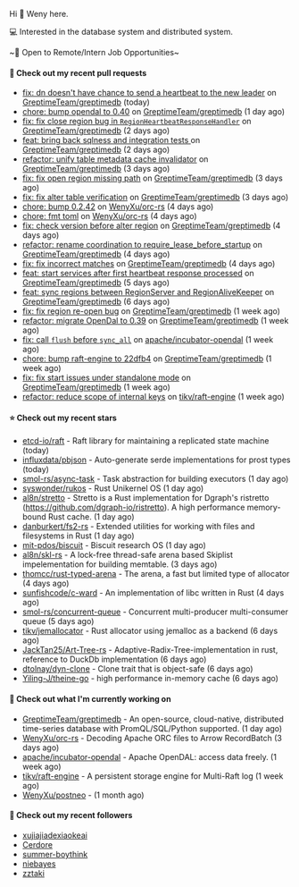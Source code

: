 Hi 👋 Weny here.

💻 Interested in the database system and distributed system.

~🍺 Open to Remote/Intern Job Opportunities~

#### 🔨 Check out my recent pull requests

- [fix: dn doesn&#39;t have chance to send a heartbeat to the new leader](https://github.com/GreptimeTeam/greptimedb/pull/2471) on [GreptimeTeam/greptimedb](https://github.com/GreptimeTeam/greptimedb) (today)
- [chore: bump opendal to 0.40](https://github.com/GreptimeTeam/greptimedb/pull/2465) on [GreptimeTeam/greptimedb](https://github.com/GreptimeTeam/greptimedb) (1 day ago)
- [fix: fix close region bug in `RegionHeartbeatResponseHandler`](https://github.com/GreptimeTeam/greptimedb/pull/2453) on [GreptimeTeam/greptimedb](https://github.com/GreptimeTeam/greptimedb) (2 days ago)
- [feat: bring back sqlness and integration tests ](https://github.com/GreptimeTeam/greptimedb/pull/2450) on [GreptimeTeam/greptimedb](https://github.com/GreptimeTeam/greptimedb) (2 days ago)
- [refactor: unify table metadata cache invalidator](https://github.com/GreptimeTeam/greptimedb/pull/2449) on [GreptimeTeam/greptimedb](https://github.com/GreptimeTeam/greptimedb) (3 days ago)
- [fix: fix open region missing path](https://github.com/GreptimeTeam/greptimedb/pull/2441) on [GreptimeTeam/greptimedb](https://github.com/GreptimeTeam/greptimedb) (3 days ago)
- [fix: fix alter table verification](https://github.com/GreptimeTeam/greptimedb/pull/2437) on [GreptimeTeam/greptimedb](https://github.com/GreptimeTeam/greptimedb) (3 days ago)
- [chore: bump 0.2.42](https://github.com/WenyXu/orc-rs/pull/6) on [WenyXu/orc-rs](https://github.com/WenyXu/orc-rs) (4 days ago)
- [chore: fmt toml](https://github.com/WenyXu/orc-rs/pull/5) on [WenyXu/orc-rs](https://github.com/WenyXu/orc-rs) (4 days ago)
- [fix: check version before alter region](https://github.com/GreptimeTeam/greptimedb/pull/2433) on [GreptimeTeam/greptimedb](https://github.com/GreptimeTeam/greptimedb) (4 days ago)
- [refactor: rename coordination to require_lease_before_startup](https://github.com/GreptimeTeam/greptimedb/pull/2431) on [GreptimeTeam/greptimedb](https://github.com/GreptimeTeam/greptimedb) (4 days ago)
- [fix: fix incorrect matches](https://github.com/GreptimeTeam/greptimedb/pull/2430) on [GreptimeTeam/greptimedb](https://github.com/GreptimeTeam/greptimedb) (4 days ago)
- [feat: start services after first heartbeat response processed](https://github.com/GreptimeTeam/greptimedb/pull/2424) on [GreptimeTeam/greptimedb](https://github.com/GreptimeTeam/greptimedb) (5 days ago)
- [feat: sync regions between RegionServer and RegionAliveKeeper](https://github.com/GreptimeTeam/greptimedb/pull/2417) on [GreptimeTeam/greptimedb](https://github.com/GreptimeTeam/greptimedb) (6 days ago)
- [fix: fix region re-open bug](https://github.com/GreptimeTeam/greptimedb/pull/2408) on [GreptimeTeam/greptimedb](https://github.com/GreptimeTeam/greptimedb) (1 week ago)
- [refactor: migrate OpenDal to 0.39](https://github.com/GreptimeTeam/greptimedb/pull/2383) on [GreptimeTeam/greptimedb](https://github.com/GreptimeTeam/greptimedb) (1 week ago)
- [fix: call `flush` before `sync_all`](https://github.com/apache/incubator-opendal/pull/3053) on [apache/incubator-opendal](https://github.com/apache/incubator-opendal) (1 week ago)
- [chore: bump raft-engine to 22dfb4](https://github.com/GreptimeTeam/greptimedb/pull/2360) on [GreptimeTeam/greptimedb](https://github.com/GreptimeTeam/greptimedb) (1 week ago)
- [fix: fix start issues under standalone mode](https://github.com/GreptimeTeam/greptimedb/pull/2352) on [GreptimeTeam/greptimedb](https://github.com/GreptimeTeam/greptimedb) (1 week ago)
- [refactor: reduce scope of internal keys](https://github.com/tikv/raft-engine/pull/335) on [tikv/raft-engine](https://github.com/tikv/raft-engine) (1 week ago)

#### ⭐ Check out my recent stars

- [etcd-io/raft](https://github.com/etcd-io/raft) - Raft library for maintaining a replicated state machine (today)
- [influxdata/pbjson](https://github.com/influxdata/pbjson) - Auto-generate serde implementations for prost types (today)
- [smol-rs/async-task](https://github.com/smol-rs/async-task) - Task abstraction for building executors (1 day ago)
- [syswonder/rukos](https://github.com/syswonder/rukos) - Rust Unikernel OS (1 day ago)
- [al8n/stretto](https://github.com/al8n/stretto) - Stretto is a Rust implementation for Dgraph&#39;s ristretto (https://github.com/dgraph-io/ristretto). A high performance memory-bound Rust cache. (1 day ago)
- [danburkert/fs2-rs](https://github.com/danburkert/fs2-rs) - Extended utilities for working with files and filesystems in Rust (1 day ago)
- [mit-pdos/biscuit](https://github.com/mit-pdos/biscuit) - Biscuit research OS (1 day ago)
- [al8n/skl-rs](https://github.com/al8n/skl-rs) - A lock-free thread-safe arena based Skiplist impelementation for building memtable. (3 days ago)
- [thomcc/rust-typed-arena](https://github.com/thomcc/rust-typed-arena) - The arena, a fast but limited type of allocator (4 days ago)
- [sunfishcode/c-ward](https://github.com/sunfishcode/c-ward) - An implementation of libc written in Rust (4 days ago)
- [smol-rs/concurrent-queue](https://github.com/smol-rs/concurrent-queue) - Concurrent multi-producer multi-consumer queue (5 days ago)
- [tikv/jemallocator](https://github.com/tikv/jemallocator) - Rust allocator using jemalloc as a backend (6 days ago)
- [JackTan25/Art-Tree-rs](https://github.com/JackTan25/Art-Tree-rs) - Adaptive-Radix-Tree-implementation in rust, reference to DuckDb implementation (6 days ago)
- [dtolnay/dyn-clone](https://github.com/dtolnay/dyn-clone) - Clone trait that is object-safe (6 days ago)
- [Yiling-J/theine-go](https://github.com/Yiling-J/theine-go) - high performance in-memory cache (6 days ago)

#### 👷 Check out what I'm currently working on

- [GreptimeTeam/greptimedb](https://github.com/GreptimeTeam/greptimedb) - An open-source, cloud-native, distributed time-series database with PromQL/SQL/Python supported. (1 day ago)
- [WenyXu/orc-rs](https://github.com/WenyXu/orc-rs) - Decoding Apache ORC files to Arrow RecordBatch (3 days ago)
- [apache/incubator-opendal](https://github.com/apache/incubator-opendal) - Apache OpenDAL: access data freely. (1 week ago)
- [tikv/raft-engine](https://github.com/tikv/raft-engine) - A persistent storage engine for Multi-Raft log (1 week ago)
- [WenyXu/postneo](https://github.com/WenyXu/postneo) -  (1 month ago)

#### 👯 Check out my recent followers

- [xujiajiadexiaokeai](https://github.com/xujiajiadexiaokeai)
- [Cerdore](https://github.com/Cerdore)
- [summer-boythink](https://github.com/summer-boythink)
- [niebayes](https://github.com/niebayes)
- [zztaki](https://github.com/zztaki)


